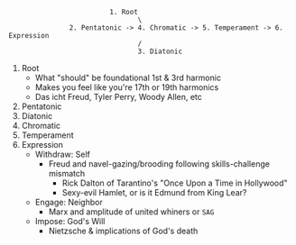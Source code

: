                              1. Root
                                    \
                   2. Pentatonic -> 4. Chromatic -> 5. Temperament -> 6. Expression
                                    /
                                    3. Diatonic

1. Root
   - What "should" be foundational 1st & 3rd harmonic
   - Makes you feel like you're 17th or 19th harmonics
   - Das icht Freud, Tyler Perry, Woody Allen, etc
2. Pentatonic
3. Diatonic
4. Chromatic
5. Temperament
6. Expression
   - Withdraw: Self
      - Freud and navel-gazing/brooding following skills-challenge mismatch
         - Rick Dalton of Tarantino's "Once Upon a Time in Hollywood"
         - Sexy-evil Hamlet, or is it Edmund from King Lear? 
   - Engage: Neighbor
      - Marx and amplitude of united whiners or `SAG`
   - Impose: God's Will
      - Nietzsche & implications of God's death 
